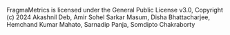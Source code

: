 FragmaMetrics is licensed under the General Public License v3.0, Copyright (c) 2024 Akashnil Deb, Amir Sohel Sarkar Masum, Disha Bhattacharjee, Hemchand Kumar Mahato, Sarnadip Panja, Somdipto Chakraborty
